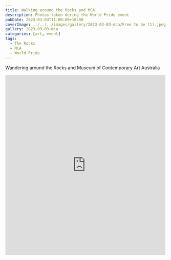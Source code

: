 ```yaml
---
title: Walking around the Rocks and MCA
description: Photos taken during the World Pride event
pubDate: 2023-03-03T11:00:00+10:00
coverImage: ../../../images/gallery/2023-03-03-mca/Free to be (1).jpeg
gallery: 2023-03-03-mca
categories: [art, event]
tags:
  - The Rocks
  - MCA
  - World Pride
---
```


Wandering around the Rocks and Museum of Contemporary Art Australia

<iframe src="https://www.facebook.com/plugins/post.php?href=https%3A%2F%2Fwww.facebook.com%2Fchris1.tham%2Fposts%2Fpfbid0ftT78iBfGyye57Y2q7YVzCBbcnCGj3HvJWwHjFEj7Et5HpPCPxCuyB9BD7V7tb1l&show_text=true&width=500" width="500" height="562" style="border:none;overflow:hidden" scrolling="no" frameborder="0" allowfullscreen="true" allow="autoplay; clipboard-write; encrypted-media; picture-in-picture; web-share"></iframe>
